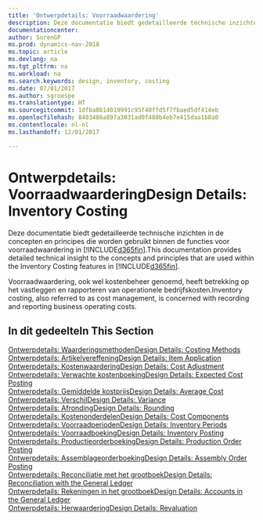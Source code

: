 ```yaml
---
title: 'Ontwerpdetails: Voorraadwaardering'
description: Deze documentatie biedt gedetailleerde technische inzichten in de concepten en principes die worden gebruikt binnen de functies voor voorraadwaardering in [!INCLUDE[d365fin](includes/d365fin_md.md)].
documentationcenter: 
author: SorenGP
ms.prod: dynamics-nav-2018
ms.topic: article
ms.devlang: na
ms.tgt_pltfrm: na
ms.workload: na
ms.search.keywords: design, inventory, costing
ms.date: 07/01/2017
ms.author: sgroespe
ms.translationtype: HT
ms.sourcegitcommit: 1dfba8b14019991c95f40ffd5f7fbaed5df414eb
ms.openlocfilehash: 8403486a897a3031ad0f488b4eb7e415daa1b8a0
ms.contentlocale: nl-nl
ms.lasthandoff: 12/01/2017

---
```

# <a name="design-details-inventory-costing"></a><span data-ttu-id="10904-103">Ontwerpdetails: Voorraadwaardering</span><span class="sxs-lookup"><span data-stu-id="10904-103">Design Details: Inventory Costing</span></span>
<span data-ttu-id="10904-104">Deze documentatie biedt gedetailleerde technische inzichten in de concepten en principes die worden gebruikt binnen de functies voor voorraadwaardering in [!INCLUDE[d365fin](includes/d365fin_md.md)].</span><span class="sxs-lookup"><span data-stu-id="10904-104">This documentation provides detailed technical insight to the concepts and principles that are used within the Inventory Costing features in [!INCLUDE[d365fin](includes/d365fin_md.md)].</span></span>  

<span data-ttu-id="10904-105">Voorraadwaardering, ook wel kostenbeheer genoemd, heeft betrekking op het vastleggen en rapporteren van operationele bedrijfskosten.</span><span class="sxs-lookup"><span data-stu-id="10904-105">Inventory costing, also referred to as cost management, is concerned with recording and reporting business operating costs.</span></span>  

## <a name="in-this-section"></a><span data-ttu-id="10904-106">In dit gedeelte</span><span class="sxs-lookup"><span data-stu-id="10904-106">In This Section</span></span>  
[<span data-ttu-id="10904-107">Ontwerpdetails: Waarderingsmethoden</span><span class="sxs-lookup"><span data-stu-id="10904-107">Design Details: Costing Methods</span></span>](design-details-costing-methods.md)  
[<span data-ttu-id="10904-108">Ontwerpdetails: Artikelvereffening</span><span class="sxs-lookup"><span data-stu-id="10904-108">Design Details: Item Application</span></span>](design-details-item-application.md)  
[<span data-ttu-id="10904-109">Ontwerpdetails: Kostenwaardering</span><span class="sxs-lookup"><span data-stu-id="10904-109">Design Details: Cost Adjustment</span></span>](design-details-cost-adjustment.md)  
[<span data-ttu-id="10904-110">Ontwerpdetails: Verwachte kostenboeking</span><span class="sxs-lookup"><span data-stu-id="10904-110">Design Details: Expected Cost Posting</span></span>](design-details-expected-cost-posting.md)  
[<span data-ttu-id="10904-111">Ontwerpdetails: Gemiddelde kostprijs</span><span class="sxs-lookup"><span data-stu-id="10904-111">Design Details: Average Cost</span></span>](design-details-average-cost.md)  
[<span data-ttu-id="10904-112">Ontwerpdetails: Verschil</span><span class="sxs-lookup"><span data-stu-id="10904-112">Design Details: Variance</span></span>](design-details-variance.md)  
[<span data-ttu-id="10904-113">Ontwerpdetails: Afronding</span><span class="sxs-lookup"><span data-stu-id="10904-113">Design Details: Rounding</span></span>](design-details-rounding.md)  
[<span data-ttu-id="10904-114">Ontwerpdetails: Kostenonderdelen</span><span class="sxs-lookup"><span data-stu-id="10904-114">Design Details: Cost Components</span></span>](design-details-cost-components.md)  
[<span data-ttu-id="10904-115">Ontwerpdetails: Voorraadperioden</span><span class="sxs-lookup"><span data-stu-id="10904-115">Design Details: Inventory Periods</span></span>](design-details-inventory-periods.md)  
[<span data-ttu-id="10904-116">Ontwerpdetails: Voorraadboeking</span><span class="sxs-lookup"><span data-stu-id="10904-116">Design Details: Inventory Posting</span></span>](design-details-inventory-posting.md)  
[<span data-ttu-id="10904-117">Ontwerpdetails: Productieorderboeking</span><span class="sxs-lookup"><span data-stu-id="10904-117">Design Details: Production Order Posting</span></span>](design-details-production-order-posting.md)  
[<span data-ttu-id="10904-118">Ontwerpdetails: Assemblageorderboeking</span><span class="sxs-lookup"><span data-stu-id="10904-118">Design Details: Assembly Order Posting</span></span>](design-details-assembly-order-posting.md)  
[<span data-ttu-id="10904-119">Ontwerpdetails: Reconciliatie met het grootboek</span><span class="sxs-lookup"><span data-stu-id="10904-119">Design Details: Reconciliation with the General Ledger</span></span>](design-details-reconciliation-with-the-general-ledger.md)  
[<span data-ttu-id="10904-120">Ontwerpdetails: Rekeningen in het grootboek</span><span class="sxs-lookup"><span data-stu-id="10904-120">Design Details: Accounts in the General Ledger</span></span>](design-details-accounts-in-the-general-ledger.md)  
[<span data-ttu-id="10904-121">Ontwerpdetails: Herwaardering</span><span class="sxs-lookup"><span data-stu-id="10904-121">Design Details: Revaluation</span></span>](design-details-revaluation.md)

